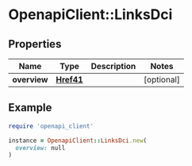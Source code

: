 # OpenapiClient::LinksDci

## Properties

| Name | Type | Description | Notes |
| ---- | ---- | ----------- | ----- |
| **overview** | [**Href41**](Href41.md) |  | [optional] |

## Example

```ruby
require 'openapi_client'

instance = OpenapiClient::LinksDci.new(
  overview: null
)
```

